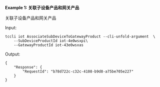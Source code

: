 **Example 1: 关联子设备产品和网关产品**

关联子设备产品和网关产品

Input: 

```
tccli iot AssociateSubDeviceToGatewayProduct --cli-unfold-argument  \
    --SubDeviceProductId iot-4e0wsxpi\
    --GatewayProductId iot-43e0wsxas
```

Output: 
```
{
    "Response": {
        "RequestId": "b78d722c-c32c-4108-b9d8-a75be705e227"
    }
}
```

